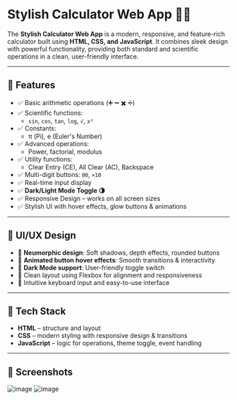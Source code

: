 # Stylish Calculator Web App 🧮✨

The **Stylish Calculator Web App** is a modern, responsive, and feature-rich calculator built using **HTML, CSS, and JavaScript**. It combines sleek design with powerful functionality, providing both standard and scientific operations in a clean, user-friendly interface.

---

## 🚀 Features

- ✅ Basic arithmetic operations (➕ ➖ ✖️ ➗)
- ✅ Scientific functions:
  - `sin`, `cos`, `tan`, `log`, `√`, `x²`
- ✅ Constants:
  - π (Pi), e (Euler's Number)
- ✅ Advanced operations:
  - Power, factorial, modulus
- ✅ Utility functions:
  - Clear Entry (CE), All Clear (AC), Backspace
- ✅ Multi-digit buttons: `00`, `×10`
- ✅ Real-time input display
- ✅ **Dark/Light Mode Toggle 🌗**
- ✅ Responsive Design – works on all screen sizes
- ✅ Stylish UI with hover effects, glow buttons & animations

---

## 🎨 UI/UX Design

- 🔹 **Neumorphic design**: Soft shadows, depth effects, rounded buttons
- 🔹 **Animated button hover effects**: Smooth transitions & interactivity
- 🔹 **Dark Mode support**: User-friendly toggle switch
- 🔹 Clean layout using Flexbox for alignment and responsiveness
- 🔹 Intuitive keyboard input and easy-to-use interface

---

## 📁 Tech Stack

- **HTML** – structure and layout
- **CSS** – modern styling with responsive design & transitions
- **JavaScript** – logic for operations, theme toggle, event handling
---

## 📸 Screenshots

![image](https://github.com/user-attachments/assets/fda1b0f6-08f9-4339-b64a-de632a5443bd)
![image](https://github.com/user-attachments/assets/eb4ccdf8-73ac-4369-a3d1-209825dc5902)
